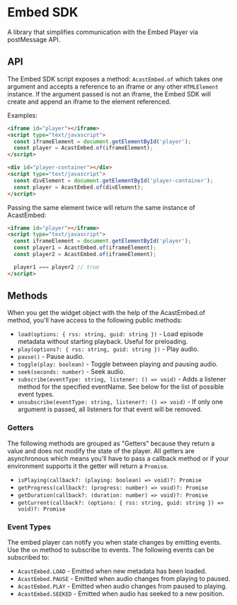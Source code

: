# Embed SDK
A library that simplifies communication with the Embed Player via postMessage API.

## API
The Embed SDK script exposes a method: `AcastEmbed.of` which takes one argument and accepts a reference to an iframe or any other `HTMLElement` instance. If the argument passed is not an iframe, the Embed SDK will create and append an iframe to the element referenced.

Examples:
```html
<iframe id="player"></iframe>
<script type="text/javascript">
  const iframeElement = document.getElementById('player');
  const player = AcastEmbed.of(iframeElement);
</script>
```

```html
<div id="player-container"></div>
<script type="text/javascript">
  const divElement = document.getElementById('player-container');
  const player = AcastEmbed.of(divElement);
</script>
```

Passing the same element twice will return the same instance of AcastEmbed:
```html
<iframe id="player"></iframe>
<script type="text/javascript">
  const iframeElement = document.getElementById('player');
  const player1 = AcastEmbed.of(iframeElement);
  const player2 = AcastEmbed.of(iframeElement);

  player1 === player2 // true
</script>
```

## Methods

When you get the widget object with the help of the AcastEmbed.of method, you'll have access to the following public methods:
* `load(options: { rss: string, guid: string })` - Load episode metadata without starting playback. Useful for preloading.
* `play(options?: { rss: string, guid: string })` - Play audio.
* `pause()` - Pause audio.
* `toggle(play: boolean)` - Toggle between playing and pausing audio.
* `seek(seconds: number)` - Seek audio.
* `subscribe(eventType: string, listener: () => void)` - Adds a listener method for the specified eventName. See below for the list of possible event types.
* `unsubscribe(eventType: string, listener?: () => void)` - If only one argument is passed, all listeners for that event will be removed.

### Getters
The following methods are grouped as "Getters" because they return a value and does not modify the state of the player. All getters are asynchronous which means you'll have to pass a callback method or if your environment supports it the getter will return a `Promise`.
* `isPlaying(callback?: (playing: boolean) => void)?: Promise`
* `getProgress(callback?: (progress: number) => void)?: Promise`
* `getDuration(callback?: (duration: number) => void)?: Promise`
* `getCurrent(callback?: (options: { rss: string, guid: string }) => void)?: Promise`

### Event Types
The embed player can notify you when state changes by emitting events. Use the `on` method to subscribe to events. The following events can be subscribed to:
* `AcastEmbed.LOAD` - Emitted when new metadata has been loaded.
* `AcastEmbed.PAUSE` - Emitted when audio changes from playing to paused.
* `AcastEmbed.PLAY` - Emitted when audio changes from paused to playing.
* `AcastEmbed.SEEKED` - Emitted when audio has seeked to a new position.
